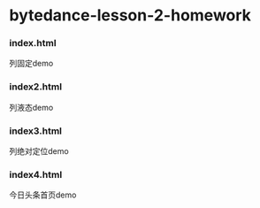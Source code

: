 # bytedance-lesson-2-homework
### index.html
列固定demo
### index2.html
列液态demo
### index3.html
列绝对定位demo
### index4.html
今日头条首页demo

